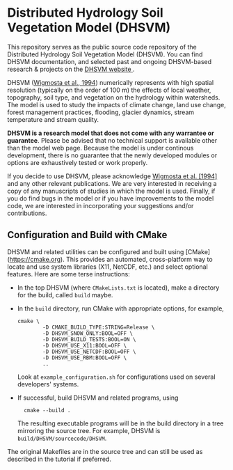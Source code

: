 <h1>Distributed Hydrology Soil Vegetation Model (DHSVM) </h1>

This repository serves as the public source code repository of the Distributed Hydrology Soil Vegetation Model (DHSVM). You can find DHSVM documentation, and selected past and ongoing DHSVM-based research & projects on the <a href="http://dhsvmdev.pnl.gov///">DHSVM website </a>.

DHSVM (<a href="http://onlinelibrary.wiley.com/doi/10.1029/94WR00436/abstract">Wigmosta et al., 1994</a>) numerically represents with high spatial resolution (typically on the order of 100 m) the effects of local weather, topography, soil type, and vegetation on the hydrology within watersheds. The model is used to study the impacts of climate change, land use change, forest management practices, flooding, glacier dynamics, stream temperature and stream quality.

<strong>DHSVM is a research model that does not come with any warrantee or guarantee</strong>. Please be advised that no technical support is available other than the model web page. Because the model is under continous development, there is no guarantee that the newly developed modules or options are exhaustively tested or work properly. 

If you decide to use DHSVM, please acknowledge <a href="http://onlinelibrary.wiley.com/doi/10.1029/94WR00436/abstract">Wigmosta et al. [1994]</a> and any other relevant publications. We are very interested in receiving a copy of any manuscripts of studies in which the model is used. Finally, if you do find bugs in the model or if you have improvements to the model code, we are interested in incorporating your suggestions and/or contributions. 

## Configuration and Build with CMake ##

DHSVM and related utilities can be configured and built using [CMake]
(https://cmake.org).  This provides an automated, cross-platform way
to locate and use system libraries (X11, NetCDF, etc.) and select
optional features.  Here are some terse instructions:

  * In the top DHSVM (where `CMakeLists.txt` is located), make a
    directory for the build, called `build` maybe.
    
  * In the `build` directory, run CMake with appropriate options, for
    example, 
    
        cmake \
                -D CMAKE_BUILD_TYPE:STRING=Release \
                -D DHSVM_SNOW_ONLY:BOOL=OFF \
                -D DHSVM_BUILD_TESTS:BOOL=ON \
                -D DHSVM_USE_X11:BOOL=OFF \
                -D DHSVM_USE_NETCDF:BOOL=OFF \
                -D DHSVM_USE_RBM:BOOL=OFF \
                ..

    Look at `example_configuration.sh` for configurations used on
    several developers' systems.  

* If successful, build DHSVM and related programs, using

        cmake --build .

    The resulting executable programs will be in the build directory
    in a tree mirroring the source tree.  For example, DHSVM is
    `build/DHSVM/sourcecode/DHSVM`. 
    
The original Makefiles are in the source tree and can still be used as
described in the tutorial if preferred.
